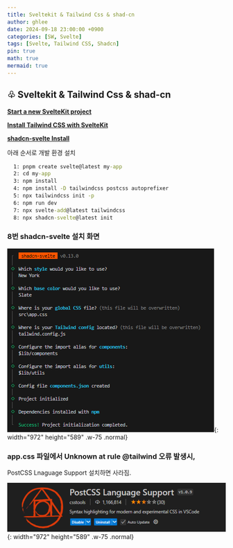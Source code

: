 ```yaml
---
title: Sveltekit & Tailwind Css & shad-cn
author: ghlee
date: 2024-09-18 23:00:00 +0900
categories: [SW, Svelte]
tags: [Svelte, Tailwind CSS, Shadcn]
pin: true
math: true
mermaid: true
---
```


## ♧ Sveltekit & Tailwind Css & shad-cn

[**Start a new SvelteKit project**](https://svelte.dev/docs/introduction/)

[**Install Tailwind CSS with SvelteKit**](https://tailwindcss.com/docs/guides/sveltekit/)

[**shadcn-svelte Install**](https://www.shadcn-svelte.com/docs/installation/sveltekit/)

아래 순서로 개발 환경 설치

```cmd
  1: pnpm create svelte@latest my-app
  2: cd my-app
  3: npm install
  4: npm install -D tailwindcss postcss autoprefixer
  5: npx tailwindcss init -p
  6: npm run dev
  7: npx svelte-add@latest tailwindcss
  8: npx shadcn-svelte@latest init
```

### 8번 shadcn-svelte 설치 화면

![Desktop View](/assets/img/shadcn-svelte_install.png){: width="972" height="589" .w-75 .normal}

### app.css 파일에서 Unknown at rule @tailwind 오류 발생시,

PostCSS Lnaguage Support 설치하면 사라짐.

![Desktop View](/assets/img/postcss_language_support.png){: width="972" height="589" .w-75 .normal}
